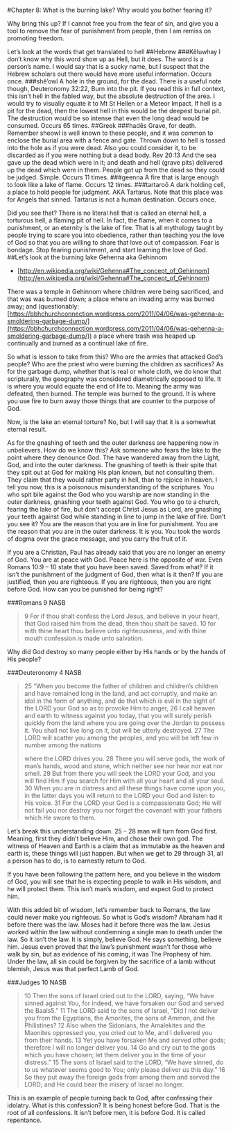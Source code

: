 #Chapter 8: What is the burning lake? Why would you bother fearing it?

Why bring this up? If I cannot free you from the fear of sin, and give you a tool to remove the fear of punishment from people, then I am remiss on promoting freedom.

Let’s look at the words that get translated to hell
##Hebrew
###Kĕluwhay
I don’t know why this word show up as Hell, but it does. The word is a person’s name. I would say that is a sucky name, but I suspect that the Hebrew scholars out there would have more useful information. Occurs once.
###shĕ’owl
A hole in the ground, for the dead. There is a useful note though, Deuteronomy 32:22, Burn into the pit. If you read this in full context, this isn’t hell in the fabled way, but the absolute destruction of the area. I would try to visually equate it to Mt St Hellen or a Meteor Impact. If hell is a pit for the dead, then the lowest hell in this would be the deepest burial pit. The destruction would be so intense that even the long dead would be consumed. Occurs 65 times.
##Greek
###hadēs
Grave, for death. Remember sheowl is well known to these people, and it was common to enclose the burial area with a fence and gate. Thrown down to hell is tossed into the hole as if you were dead. Also you could consider it, to be discarded as if you were nothing but a dead body. Rev 20:13 And the sea gave up the dead which were in it; and death and hell (grave pits) delivered up the dead which were in them. People got up from the dead so they could be judged. Simple. Occurs 11 times.
###geenna
A fire that is large enough to look like a lake of flame. Occurs 12 times.
###tartaroō
A dark holding cell, a place to hold people for judgment. AKA Tartarus. Note that this place was for Angels that sinned. Tartarus is not a human destination. Occurs once.

Did you see that? There is no literal hell that is called an eternal hell, a torturous hell, a flaming pit of hell. In fact, the flame, when it comes to a punishment, or an eternity is the lake of fire. That is all mythology taught by people trying to scare you into obedience, rather than teaching you the love of God so that you are willing to share that love out of compassion. Fear is bondage. Stop fearing punishment, and start learning the love of God.
##Let’s look at the burning lake Gehenna aka Gehinnom

* [http://en.wikipedia.org/wiki/Gehenna#The_concept_of_Gehinnom](http://en.wikipedia.org/wiki/Gehenna#The_concept_of_Gehinnom)

There was a temple in Gehinnom where children were being sacrificed, and that was was burned down; a place where an invading army was burned away; and (questionably: [https://bbhchurchconnection.wordpress.com/2011/04/06/was-gehenna-a-smoldering-garbage-dump/](https://bbhchurchconnection.wordpress.com/2011/04/06/was-gehenna-a-smoldering-garbage-dump/)) a place where trash was heaped up continually and burned as a continual lake of fire.

So what is lesson to take from this? Who are the armies that attacked God’s people? Who are the priest who were burning the children as sacrifices? As for the garbage dump, whether that is real or whole cloth, we do know that scripturally, the geography was considered diametrically opposed to life. It is where you would equate the end of life to. Meaning the army was defeated, then burned. The temple was burned to the ground. It is where you use fire to burn away those things that are counter to the purpose of God.

Now, is the lake an eternal torture? No, but I will say that it is a somewhat eternal result.

As for the gnashing of teeth and the outer darkness are happening now in unbelievers. How do we know this? Ask someone who fears the lake to the point where they denounce God. The have wandered away from the Light, God, and into the outer darkness. The gnashing of teeth is their spite that they spit out at God for making His plan known, but not consulting them. They claim that they would rather party in hell, than to rejoice in heaven. I tell you now, this is a poisonous misunderstanding of the scriptures. You who spit bile against the God who you warship are now standing in the outer darkness, gnashing your teeth against God. You who go to a church, fearing the lake of fire, but don’t accept Christ Jesus as Lord, are gnashing your teeth against God while standing in line to jump in the lake of fire. Don’t you see it? You are the reason that you are in line for punishment. You are the reason that you are in the outer darkness. It is you. You took the words of dogma over the grace message, and you carry the fruit of it.

If you are a Christian, Paul has already said that you are no longer an enemy of God. You are at peace with God. Peace here is the opposite of war. Even Romans 10:9 – 10 state that you have been saved. Saved from what? If it isn’t the punishment of the judgment of God, then what is it then? If you are justified, then you are righteous. If you are righteous, then you are right before God. How can you be punished for being right?

###Romans 9 NASB
>9 For if thou shalt confess the Lord Jesus, and believe in your heart, that God raised him from the dead, then thou shalt be saved. 10 for with thine heart thou believe unto righteousness, and with thine mouth confession is made unto salvation.

Why did God destroy so many people either by His hands or by the hands of His people?

###Deuteronomy 4 NASB
>25 “When you become the father of children and children’s children and have remained long in the land, and act corruptly, and make an idol in the form of anything, and do that which is evil in the sight of the LORD your God so as to provoke Him to anger, 26 I call heaven and earth to witness against you today, that you will surely perish quickly from the land where you are going over the Jordan to possess it. You shall not live long on it, but will be utterly destroyed. 27 The LORD will scatter you among the peoples, and you will be left few in number among the nations
>
>where the LORD drives you. 28 There you will serve gods, the work of man’s hands, wood and stone, which neither see nor hear nor eat nor smell. 29 But from there you will seek the LORD your God, and you will find Him if you search for Him with all your heart and all your soul. 30 When you are in distress and all these things have come upon you, in the latter days you will return to the LORD your God and listen to His voice. 31 For the LORD your God is a compassionate God; He will not fail you nor destroy you nor forget the covenant with your fathers which He swore to them.

Let’s break this understanding down. 25 – 28 man will turn from God first. Meaning, first they didn’t believe Him, and chose their own god. The witness of Heaven and Earth is a claim that as immutable as the heaven and earth is, these things will just happen. But when we get to 29 through 31, all a person has to do, is to earnestly return to God.

If you have been following the pattern here, and you believe in the wisdom of God, you will see that he is expecting people to walk in His wisdom, and he will protect them. This isn’t man’s wisdom, and expect God to protect him.

With this added bit of wisdom, let’s remember back to Romans, the law could never make you righteous. So what is God’s wisdom? Abraham had it before there was the law. Moses had it before there was the law. Jesus worked within the law without condemning a single man to death under the law. So it isn’t the law. It is simply, believe God. He says something, believe him. Jesus even proved that the law’s punishment wasn’t for those who walk by sin, but as evidence of his coming, it was The Prophesy of him. Under the law, all sin could be forgiven by the sacrifice of a lamb without blemish, Jesus was that perfect Lamb of God.

###Judges 10 NASB
>10 Then the sons of Israel cried out to the LORD, saying, “We have sinned against You, for indeed, we have forsaken our God and served the Baals5.” 11 The LORD said to the sons of Israel, “Did I not deliver you from the Egyptians, the Amorites, the sons of Ammon, and the Philistines? 12 Also when the Sidonians, the Amalekites and the Maonites oppressed you, you cried out to Me, and I delivered you from their hands. 13 Yet you have forsaken Me and served other gods; therefore I will no longer deliver you. 14 Go and cry out to the gods which you have chosen; let them deliver you in the time of your distress.” 15 The sons of Israel said to the LORD, “We have sinned, do to us whatever seems good to You; only please deliver us this day.” 16 So they put away the foreign gods from among them and served the LORD; and He could bear the misery of Israel no longer.

This is an example of people turning back to God, after confessing their idolatry. What is this confession? It is being honest before God. That is the root of all confessions. It isn’t before men, it is before God. It is called repentance.
